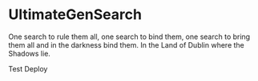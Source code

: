 UltimateGenSearch
=================
One search to rule them all, 
one search to bind them, 
one search to bring them all and in the darkness bind them. 
In the Land of Dublin where the Shadows lie.

Test Deploy 
